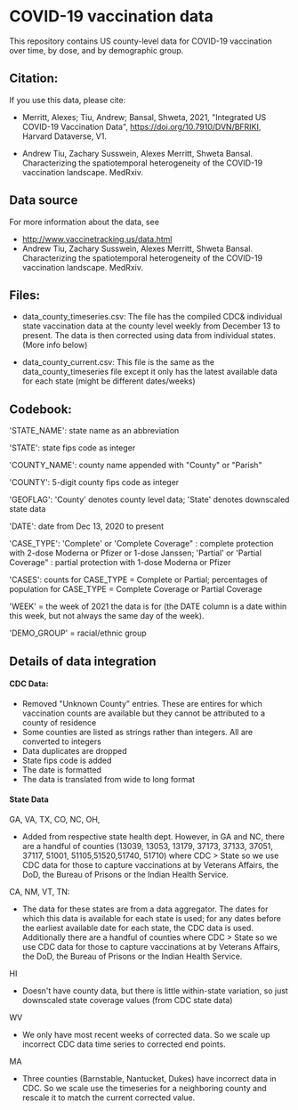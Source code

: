 # COVID-19 vaccination data

This repository contains US county-level data for COVID-19 vaccination over time, by dose, and by demographic group.


## Citation:
If you use this data, please cite:

- Merritt, Alexes; Tiu, Andrew; Bansal, Shweta, 2021, "Integrated US COVID-19 Vaccination Data", https://doi.org/10.7910/DVN/BFRIKI, Harvard Dataverse, V1.

- Andrew Tiu, Zachary Susswein, Alexes Merritt, Shweta Bansal. Characterizing the spatiotemporal heterogeneity of the COVID-19 vaccination landscape. MedRxiv.

## Data source
For more information about the data, see 

- http://www.vaccinetracking.us/data.html
- Andrew Tiu, Zachary Susswein, Alexes Merritt, Shweta Bansal. Characterizing the spatiotemporal heterogeneity of the COVID-19 vaccination landscape. MedRxiv.

## Files:
- data_county_timeseries.csv: The file has the compiled CDC& individual state vaccination data at the county level weekly from December 13 to present. The data is then corrected using data from individual states. (More info below)

- data_county_current.csv: This file is the same as the data_county_timeseries file except it only has the latest available data for each state (might be different dates/weeks)

## Codebook:
'STATE_NAME': state name as an abbreviation

'STATE': state fips code as integer

'COUNTY_NAME': county name appended with "County" or "Parish"

'COUNTY': 5-digit county fips code as integer

'GEOFLAG': 'County' denotes county level data; 'State' denotes downscaled state data

'DATE': date from Dec 13, 2020 to present

'CASE_TYPE': 'Complete'  or 'Complete Coverage" : complete protection with 2-dose Moderna or Pfizer or 1-dose Janssen; 'Partial'  or 'Partial Coverage" : partial protection with 1-dose Moderna or Pfizer  

'CASES': counts for CASE_TYPE = Complete or Partial; percentages of population for 
CASE_TYPE = Complete Coverage or Partial Coverage

'WEEK' = the week of 2021 the data is for (the DATE column is a date within this week, but not always the same day of the week).

'DEMO_GROUP' = racial/ethnic group


## Details of data integration 
#### CDC Data:
- Removed "Unknown County" entries. These are entires for which vaccination counts are available but they cannot be attributed to a county of residence
- Some counties are listed as strings rather than integers. All are converted to integers
- Data duplicates are dropped
- State fips code is added
- The date is formatted
- The data is translated from wide to long format

#### State Data
GA, VA, TX, CO, NC, OH,
- Added from respective state health dept. However, in GA and NC, there are a handful of counties (13039, 13053, 13179, 37173, 37133, 37051, 37117, 51001, 51105,51520,51740, 51710) where CDC > State so we use CDC data for those to capture vaccinations at by Veterans Affairs, the DoD, the Bureau of Prisons or the Indian Health Service.

CA,  NM, VT, TN:
- The data for these states are from a data aggregator. The dates for which this data is available for each state is used; for any dates before the earliest available date for each state, the CDC data is used. Additionally there are a handful of counties where CDC > State so we use CDC data for those to capture vaccinations at by Veterans Affairs, the DoD, the Bureau of Prisons or the Indian Health Service.

HI
- Doesn't have county data, but there is little within-state variation, so just downscaled state coverage values (from CDC state data)

WV
- We only have most recent weeks of corrected data. So we scale up incorrect CDC data time series to corrected end points.

MA
- Three counties (Barnstable, Nantucket, Dukes) have incorrect data in CDC. So we scale use the timeseries for a neighboring county and rescale it to match the current corrected value.
